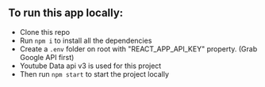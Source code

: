 ## To run this app locally:

- Clone this repo
- Run `npm i` to install all the dependencies
- Create a `.env` folder on root with "REACT_APP_API_KEY" property. (Grab Google API first)
- Youtube Data api v3 is used for this project
- Then run `npm start` to start the project locally

